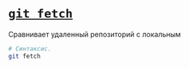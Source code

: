 # [`git fetch`](./index.md)

Сравнивает удаленный репозиторий с локальным

```bash
# Синтаксис.
git fetch
```
